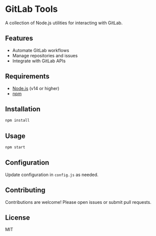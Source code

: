 # GitLab Tools

A collection of Node.js utilities for interacting with GitLab.

## Features

- Automate GitLab workflows
- Manage repositories and issues
- Integrate with GitLab APIs

## Requirements

- [Node.js](https://nodejs.org/) (v14 or higher)
- [npm](https://www.npmjs.com/)

## Installation

```bash
npm install
```

## Usage

```bash
npm start
```

## Configuration

Update configuration in `config.js` as needed.

## Contributing

Contributions are welcome! Please open issues or submit pull requests.

## License

MIT